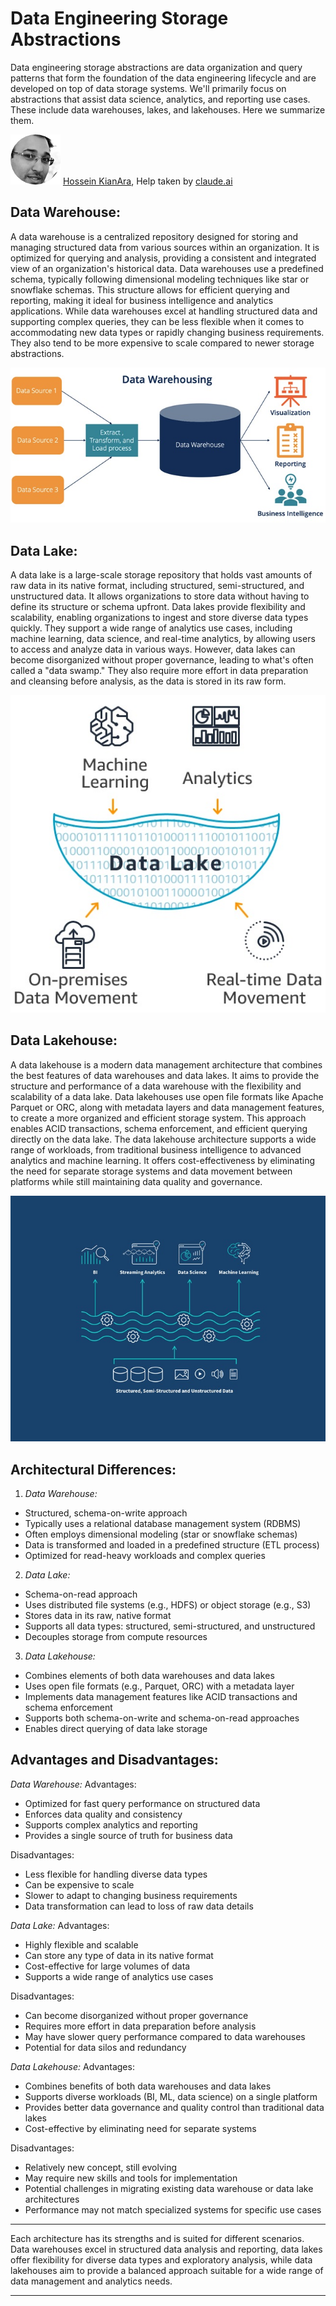 # Data Engineering Storage Abstractions

Data engineering storage abstractions are data organization and query patterns that form the foundation of the data engineering lifecycle and are developed on top of data storage systems. We'll primarily focus on abstractions that assist data science, analytics, and reporting use cases. These include data warehouses, lakes, and lakehouses. Here we summarize them.



![1721306502990](image/README/1721306502990.png) [Hossein KianAra](https://www.linkedin.com/in/hossein-kian-ara/), Help taken by [claude.ai](https://claude.ai/)


## Data Warehouse:

A data warehouse is a centralized repository designed for storing and managing structured data from various sources within an organization. It is optimized for querying and analysis, providing a consistent and integrated view of an organization's historical data.
Data warehouses use a predefined schema, typically following dimensional modeling techniques like star or snowflake schemas. This structure allows for efficient querying and reporting, making it ideal for business intelligence and analytics applications.
While data warehouses excel at handling structured data and supporting complex queries, they can be less flexible when it comes to accommodating new data types or rapidly changing business requirements. They also tend to be more expensive to scale compared to newer storage abstractions.

![1721306511873](image/README/1721306511873.png)

## Data Lake:

A data lake is a large-scale storage repository that holds vast amounts of raw data in its native format, including structured, semi-structured, and unstructured data. It allows organizations to store data without having to define its structure or schema upfront.
Data lakes provide flexibility and scalability, enabling organizations to ingest and store diverse data types quickly. They support a wide range of analytics use cases, including machine learning, data science, and real-time analytics, by allowing users to access and analyze data in various ways.
However, data lakes can become disorganized without proper governance, leading to what's often called a "data swamp." They also require more effort in data preparation and cleansing before analysis, as the data is stored in its raw form.

![1721306522571](image/README/1721306522571.png)

## Data Lakehouse:

A data lakehouse is a modern data management architecture that combines the best features of data warehouses and data lakes. It aims to provide the structure and performance of a data warehouse with the flexibility and scalability of a data lake.
Data lakehouses use open file formats like Apache Parquet or ORC, along with metadata layers and data management features, to create a more organized and efficient storage system. This approach enables ACID transactions, schema enforcement, and efficient querying directly on the data lake.
The data lakehouse architecture supports a wide range of workloads, from traditional business intelligence to advanced analytics and machine learning. It offers cost-effectiveness by eliminating the need for separate storage systems and data movement between platforms while still maintaining data quality and governance.

![1721306530289](image/README/1721306530289.png)

## Architectural Differences:

1. *Data Warehouse:*

- Structured, schema-on-write approach
- Typically uses a relational database management system (RDBMS)
- Often employs dimensional modeling (star or snowflake schemas)
- Data is transformed and loaded in a predefined structure (ETL process)
- Optimized for read-heavy workloads and complex queries

2. *Data Lake:*

- Schema-on-read approach
- Uses distributed file systems (e.g., HDFS) or object storage (e.g., S3)
- Stores data in its raw, native format
- Supports all data types: structured, semi-structured, and unstructured
- Decouples storage from compute resources

3. *Data Lakehouse:*

- Combines elements of both data warehouses and data lakes
- Uses open file formats (e.g., Parquet, ORC) with a metadata layer
- Implements data management features like ACID transactions and schema enforcement
- Supports both schema-on-write and schema-on-read approaches
- Enables direct querying of data lake storage

## Advantages and Disadvantages:

*Data Warehouse:*
Advantages:

- Optimized for fast query performance on structured data
- Enforces data quality and consistency
- Supports complex analytics and reporting
- Provides a single source of truth for business data

Disadvantages:

- Less flexible for handling diverse data types
- Can be expensive to scale
- Slower to adapt to changing business requirements
- Data transformation can lead to loss of raw data details

*Data Lake:*
Advantages:

- Highly flexible and scalable
- Can store any type of data in its native format
- Cost-effective for large volumes of data
- Supports a wide range of analytics use cases

Disadvantages:

- Can become disorganized without proper governance
- Requires more effort in data preparation before analysis
- May have slower query performance compared to data warehouses
- Potential for data silos and redundancy

*Data Lakehouse:*
Advantages:

- Combines benefits of both data warehouses and data lakes
- Supports diverse workloads (BI, ML, data science) on a single platform
- Provides better data governance and quality control than traditional data lakes
- Cost-effective by eliminating need for separate systems

Disadvantages:

- Relatively new concept, still evolving
- May require new skills and tools for implementation
- Potential challenges in migrating existing data warehouse or data lake architectures
- Performance may not match specialized systems for specific use cases

---

Each architecture has its strengths and is suited for different scenarios. Data warehouses excel in structured data analysis and reporting, data lakes offer flexibility for diverse data types and exploratory analysis, while data lakehouses aim to provide a balanced approach suitable for a wide range of data management and analytics needs.

---
